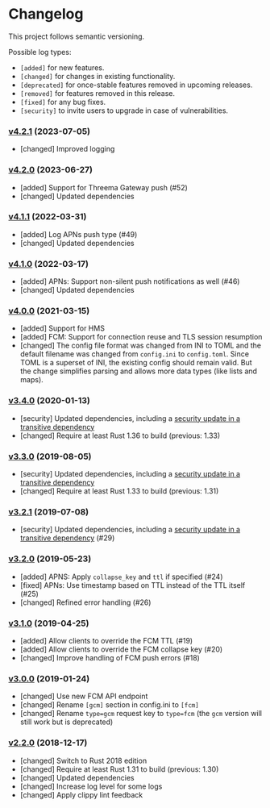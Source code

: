 # Changelog

This project follows semantic versioning.

Possible log types:

- `[added]` for new features.
- `[changed]` for changes in existing functionality.
- `[deprecated]` for once-stable features removed in upcoming releases.
- `[removed]` for features removed in this release.
- `[fixed]` for any bug fixes.
- `[security]` to invite users to upgrade in case of vulnerabilities.


### [v4.2.1][v4.2.1] (2023-07-05)

- [changed] Improved logging

### [v4.2.0][v4.2.0] (2023-06-27)

- [added] Support for Threema Gateway push (#52)
- [changed] Updated dependencies

### [v4.1.1][v4.1.1] (2022-03-31)

- [added] Log APNs push type (#49)
- [changed] Updated dependencies

### [v4.1.0][v4.1.0] (2022-03-17)

- [added] APNs: Support non-silent push notifications as well (#46)
- [changed] Updated dependencies

### [v4.0.0][v4.0.0] (2021-03-15)

- [added] Support for HMS
- [added] FCM: Support for connection reuse and TLS session resumption
- [changed] The config file format was changed from INI to TOML and the default
  filename was changed from `config.ini` to `config.toml`. Since TOML is a
  superset of INI, the existing config should remain valid. But the change
  simplifies parsing and allows more data types (like lists and maps).

### [v3.4.0][v3.4.0] (2020-01-13)

- [security] Updated dependencies, including a [security update in a transitive
  dependency][rustsec-2019-033]
- [changed] Require at least Rust 1.36 to build (previous: 1.33)

[rustsec-2019-033]: https://rustsec.org/advisories/RUSTSEC-2019-0033.html


### [v3.3.0][v3.3.0] (2019-08-05)

- [security] Updated dependencies, including a [security update in a transitive
  dependency][memoffset-9]
- [changed] Require at least Rust 1.33 to build (previous: 1.31)

[memoffset-9]: https://github.com/Gilnaa/memoffset/issues/9


### [v3.2.1][v3.2.1] (2019-07-08)

- [security] Updated dependencies, including a [security update in a transitive
  dependency][smallvec-148] (#29)

[smallvec-148]: https://github.com/servo/rust-smallvec/issues/148


### [v3.2.0][v3.2.0] (2019-05-23)

- [added] APNS: Apply `collapse_key` and `ttl` if specified (#24)
- [fixed] APNs: Use timestamp based on TTL instead of the TTL itself (#25)
- [changed] Refined error handling (#26)


### [v3.1.0][v3.1.0] (2019-04-25)

- [added] Allow clients to override the FCM TTL (#19)
- [added] Allow clients to override the FCM collapse key (#20)
- [changed] Improve handling of FCM push errors (#18)


### [v3.0.0][v3.0.0] (2019-01-24)

- [changed] Use new FCM API endpoint
- [changed] Rename `[gcm]` section in config.ini to `[fcm]`
- [changed] Rename `type=gcm` request key to `type=fcm`
  (the `gcm` version will still work but is deprecated)


### [v2.2.0][v2.2.0] (2018-12-17)

- [changed] Switch to Rust 2018 edition
- [changed] Require at least Rust 1.31 to build (previous: 1.30)
- [changed] Updated dependencies
- [changed] Increase log level for some logs
- [changed] Apply clippy lint feedback


[v2.2.0]: https://github.com/threema-ch/push-relay/compare/v2.1.1...v2.2.0
[v3.0.0]: https://github.com/threema-ch/push-relay/compare/v2.2.0...v3.0.0
[v3.1.0]: https://github.com/threema-ch/push-relay/compare/v3.0.0...v3.1.0
[v3.2.0]: https://github.com/threema-ch/push-relay/compare/v3.1.0...v3.2.0
[v3.2.1]: https://github.com/threema-ch/push-relay/compare/v3.2.0...v3.2.1
[v3.3.0]: https://github.com/threema-ch/push-relay/compare/v3.2.1...v3.3.0
[v3.4.0]: https://github.com/threema-ch/push-relay/compare/v3.3.0...v3.4.0
[v4.0.0]: https://github.com/threema-ch/push-relay/compare/v3.4.0...v4.0.0
[v4.1.0]: https://github.com/threema-ch/push-relay/compare/v4.0.0...v4.1.0
[v4.1.1]: https://github.com/threema-ch/push-relay/compare/v4.1.0...v4.1.1
[v4.2.0]: https://github.com/threema-ch/push-relay/compare/v4.1.1...v4.2.0
[v4.2.1]: https://github.com/threema-ch/push-relay/compare/v4.2.0...v4.2.1
